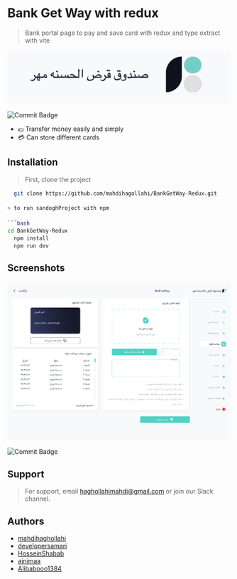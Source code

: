 # Bank Get Way with redux

> Bank portal page to pay and save card with redux and type extract with vite



![Logo](https://github.com/mahdihagollahi/sandoghProject/blob/developer/src/app/assent/Img/userPanel/Logo.png)

![Commit Badge](https://img.shields.io/github/commit-activity/y/mahdihagollahi/sandoghProject)

- 💵 Transfer money easily and simply
- 💳 Can store different cards
  <!-- - ⚖️ This project is legal -->
  <!-- - 🪪 -->
  <!-- - 🔑 -->
  <!-- - 🔒 -->

## Installation

> First, clone the project

```bash
  git clone https://github.com/mahdihagollahi/BankGetWay-Redux.git

> to run sandoghProject with npm

```bash
cd BankGetWay-Redux
  npm install
  npm run dev
```

## Screenshots

![App Screenshot](https://github.com/mahdihagollahi/sandoghProject/blob/developer/src/app/assent/Img/userPanel/User/payment%20receipt.svg)

![Commit Badge](https://github.com/mahdihagollahi/sandoghProject/blob/developer/src/app/assent/Img/adminPanel/Admin%20Dashboard.svg)

## Support

> For support, email haghollahimahdi@gmail.com or join our Slack channel.

## Authors

- [mahdihaghollahi](https://github.com/mahdihagollahi)
- [developersamari](https://github.com/developersamari)
- [HosseinShabab](https://github.com/HosseinShabab)
- [ajnimaa](https://github.com/ajnimaa)
- [Alibabooo1384](https://github.com/Alibabooo1384)

